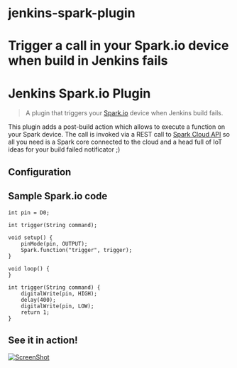 jenkins-spark-plugin
====================

Trigger a call in your Spark.io device when build in Jenkins fails
=======
# Jenkins Spark.io Plugin

> A plugin that triggers your [Spark.io](http://spark.io) device when Jenkins build fails.

This plugin adds a post-build action which allows to execute a function on your Spark device. 
The call is invoked via a REST call to [Spark Cloud API](http://docs.spark.io/api/) so all you need is a Spark core connected to the cloud
and a head full of IoT ideas for your build failed notificator ;) 

## Configuration

## Sample Spark.io code
```
int pin = D0;

int trigger(String command);

void setup() {
    pinMode(pin, OUTPUT);
    Spark.function("trigger", trigger);
}

void loop() {
}

int trigger(String command) {
    digitalWrite(pin, HIGH);
    delay(400);
    digitalWrite(pin, LOW);
    return 1;
}
```

## See it in action!

[![ScreenShot](http://img.youtube.com/vi/qTfU8mA94W8/0.jpg)](https://www.youtube.com/watch?v=qTfU8mA94W8)

